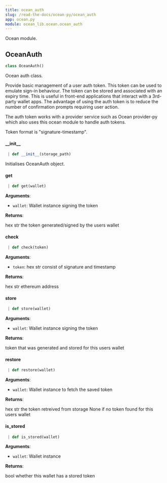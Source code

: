 ```yaml
---
title: ocean_auth
slug: /read-the-docs/ocean-py/ocean_auth
app: ocean.py
module: ocean_lib.ocean.ocean_auth
---
```

Ocean module.

## OceanAuth

```python
class OceanAuth()
```

Ocean auth class.

Provide basic management of a user auth token. This token can be used to emulate
sign-in behaviour. The token can be stored and associated with an expiry time.
This is useful in front-end applications that interact with a 3rd-party wallet
apps. The advantage of using the auth token is to reduce the number of confirmation
prompts requiring user action.

The auth token works with a provider service such as Ocean provider-py which also uses this
ocean module to handle auth tokens.

Token format is "signature-timestamp".

#### \_\_init\_\_

```python
 | def __init__(storage_path)
```

Initialises OceanAuth object.

#### get

```python
 | def get(wallet)
```

**Arguments**:

- `wallet`: Wallet instance signing the token

**Returns**:

hex str the token generated/signed by the users wallet

#### check

```python
 | def check(token)
```

**Arguments**:

- `token`: hex str consist of signature and timestamp

**Returns**:

hex str ethereum address

#### store

```python
 | def store(wallet)
```

**Arguments**:

- `wallet`: Wallet instance signing the token

**Returns**:


token that was generated and stored for this users wallet

#### restore

```python
 | def restore(wallet)
```

**Arguments**:

- `wallet`: Wallet instance to fetch the saved token

**Returns**:


hex str the token retreived from storage
None if no token found for this users wallet

#### is\_stored

```python
 | def is_stored(wallet)
```

**Arguments**:

- `wallet`: Wallet instance

**Returns**:

bool whether this wallet has a stored token

